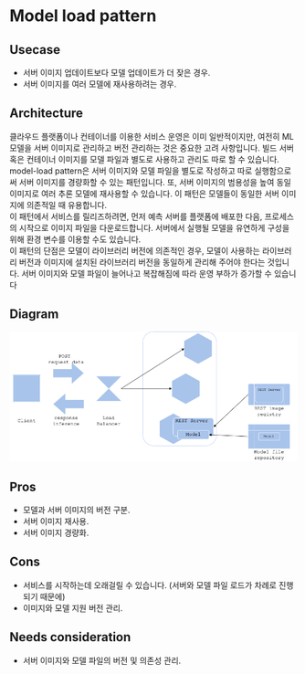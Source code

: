 # Model load pattern

## Usecase
- 서버 이미지 업데이트보다 모델 업데이트가 더 잦은 경우. 
- 서버 이미지를 여러 모델에 재사용하려는 경우.

## Architecture
클라우드 플랫폼이나 컨테이너를 이용한 서비스 운영은 이미 일반적이지만, 여전히 ML 모델을 서버 이미지로 관리하고 버전 관리하는 것은 중요한 고려 사항입니다. 빌드 서버 혹은 컨테이너 이미지를 모델 파일과 별도로 사용하고 관리도 따로 할 수 있습니다. model-load pattern은 서버 이미지와 모델 파일을 별도로 작성하고 따로 실행함으로써 서버 이미지를 경량화할 수 있는 패턴입니다. 또, 서버 이미지의 범용성을 높여 동일 이미지로 여러 추론 모델에 재사용할 수 있습니다. 이 패턴은 모델들이 동일한 서버 이미지에 의존적일 때 유용합니다.<br> 
 이 패턴에서 서비스를 릴리즈하려면, 먼저 예측 서버를 플랫폼에 배포한 다음, 프로세스의 시작으로 이미지 파일을 다운로드합니다. 서버에서 실행될 모델을 유연하게 구성을 위해 환경 변수를 이용할 수도 있습니다.<br> 
 이 패턴의 단점은 모델이 라이브러리 버전에 의존적인 경우, 모델이 사용하는 라이브러리 버전과 이미지에 설치된 라이브러리 버전을 동일하게 관리해 주어야 한다는 것입니다. 서버 이미지와 모델 파일이 늘어나고 복잡해짐에 따라 운영 부하가 증가할 수 있습니다

## Diagram
![diagram](diagram.png)


## Pros
- 모델과 서버 이미지의 버전 구분. 
- 서버 이미지 재사용. 
- 서버 이미지 경량화. 

## Cons
- 서비스를 시작하는데 오래걸릴 수 있습니다. (서버와 모델 파일 로드가 차례로 진행되기 때문에)
-  이미지와 모델 지원 버전 관리.

## Needs consideration
- 서버 이미지와 모델 파일의 버전 및 의존성 관리.